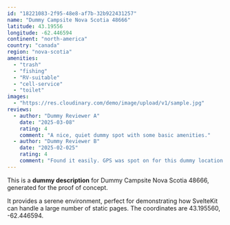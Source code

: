 ```yaml
---
id: "18221083-2f95-48e8-af7b-32b922431257"
name: "Dummy Campsite Nova Scotia 48666"
latitude: 43.19556
longitude: -62.446594
continent: "north-america"
country: "canada"
region: "nova-scotia"
amenities:
  - "trash"
  - "fishing"
  - "RV-suitable"
  - "cell-service"
  - "toilet"
images:
  - "https://res.cloudinary.com/demo/image/upload/v1/sample.jpg"
reviews:
  - author: "Dummy Reviewer A"
    date: "2025-03-08"
    rating: 4
    comment: "A nice, quiet dummy spot with some basic amenities."
  - author: "Dummy Reviewer B"
    date: "2025-02-025"
    rating: 4
    comment: "Found it easily. GPS was spot on for this dummy location."
---
```


This is a **dummy description** for Dummy Campsite Nova Scotia 48666, generated for the proof of concept.

It provides a serene environment, perfect for demonstrating how SvelteKit can handle a large number of static pages. The coordinates are 43.195560, -62.446594.
